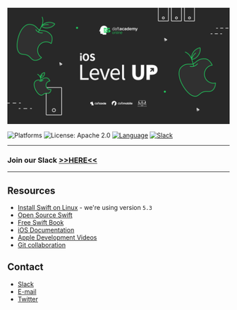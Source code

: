 [![iOS Level UP Spring 2021](assets/logo.png)](https://github.com/iOS-Level-UP-Spring-2021/Home)

![Platforms](https://img.shields.io/badge/Platform-iOS-blue.svg?style=flat)
![License: Apache 2.0](https://img.shields.io/badge/License-Apache%202.0-blue.svg?style=flat)
[![Language](https://img.shields.io/badge/Swift-5.3-FA7343.svg?logo=swift&style=flat)](https://swift.org/)
[![Slack](https://img.shields.io/badge/Slack-ioslevelup-blue?logo=slack&style=flat)](https://ioslevelupspring2021.slack.com/)

---

### Join our Slack [>>HERE<<](https://join.slack.com/t/ioslevelupspring2021/shared_invite/zt-p0bvhsvo-HpCqcX1N94LvwBEID53~~Q)

---

## Resources

- [Install Swift on Linux](https://swift.org/download/#releases) - we're using version `5.3`
- [Open Source Swift](https://swift.org)
- [Free Swift Book](https://itunes.apple.com/us/book/the-swift-programming-language/id881256329?mt=11)
- [iOS Documentation](https://developer.apple.com/documentation/)
- [Apple Development Videos](https://developer.apple.com/videos/)
- [Git collaboration](https://www.atlassian.com/git/tutorials/comparing-workflows)

## Contact

- [Slack](https://ioslevelupspring2021.slack.com/)
- [E-mail](mailto:ios@daftacademy.pl)
- [Twitter](https://twitter.com/mdab121)
